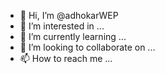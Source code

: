 - 👋 Hi, I’m @adhokarWEP
- 👀 I’m interested in ...
- 🌱 I’m currently learning ...
- 💞️ I’m looking to collaborate on ...
- 📫 How to reach me ...

<!---
adhokarWEP/adhokarWEP is a ✨ special ✨ repository because its `README.md` (this file) appears on your GitHub profile.
You can click the Preview link to take a look at your changes.
--->
